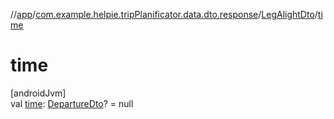 //[app](../../../index.md)/[com.example.helpie.tripPlanificator.data.dto.response](../index.md)/[LegAlightDto](index.md)/[time](time.md)

# time

[androidJvm]\
val [time](time.md): [DepartureDto](../-departure-dto/index.md)? = null
